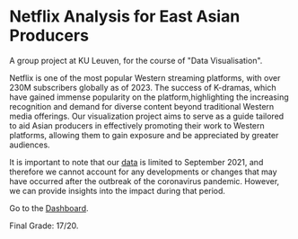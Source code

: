 # Netflix Analysis for East Asian Producers

A group project at KU Leuven, for the course of "Data Visualisation".

Netflix is one of the most popular Western streaming platforms, with over 230M subscribers globally as of 2023. The success of K-dramas, which have gained immense popularity on the platform,highlighting the increasing recognition and demand for diverse content beyond traditional Western media offerings. Our visualization project aims to serve as a guide tailored to aid Asian producers in effectively promoting their work to Western platforms, allowing them to gain exposure and be appreciated by greater audiences.

It is important to note that our [data](https://www.kaggle.com/datasets/shivamb/netflix-shows) is limited to September 2021, and therefore we cannot account for any developments or changes that may have occurred after the outbreak of the coronavirus pandemic. However, we can provide insights into the impact during that period.

Go to the [Dashboard](https://public.tableau.com/app/profile/dhching/viz/NetflixAnalysisforEastAsianProducers/storydashboard2_final).

Final Grade: 17/20.
